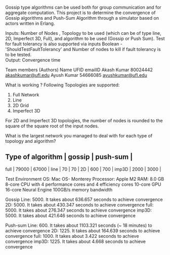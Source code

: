 Gossip type algorithms can be used both for group communication and for aggregate computation. 
This project is to determine the convergence of Gossip algorithms and Push-Sum Algorithm through 
a simulator based on actors written in Erlang.

Inputs: Number of Nodes , Topology to be used (which can be of type line, 2D, Imperfect 3D, Full), and algorithm to be used (Gossip or Push Sum). Test for fault tolerancy is also supported via inputs Boolean - 'ShouldTestFaultTolerancy' and Number of nodes to kill if fault tolerancy is to be tested.  
Output: Convergence time

Team members (Authors)
Name	        UFID        emailID
Akash Kumar	    80024442    akashkumar@ufl.edu
Ayush Kumar	    54666085    ayushkumar@ufl.edu

What is working ?
Following Topologies are supported:
1. Full Network
2. Line
3. 2D Grid
4. Imperfect 3D

For 2D and Imperfect 3D topologies, the number of nodes is rounded to the square of the square root of the input nodes.

What is the largest network you managed to deal with for each type of topology and algorithm?

Type of algorithm | gossip | push-sum |
---------------------------------------
full              | 79000  | 67000    |
line              | 70     | 70       | 
2D                | 600    | 700      | 
imp3D             | 2000   | 3000     | 

Test Environment
OS: Mac OS- Monterey
Processor: Apple M2
RAM: 8.0 GB
8-core CPU with 4 performance cores and 4 efficiency cores
10-core GPU
16-core Neural Engine
100GB/s memory bandwidth

Gossip
Line: 5000. It takes about 636.657 seconds to achieve convergence
2D: 5000. It takes about 430.347 seconds to achieve convergence
full: 5000. It takes about 276.347 seconds to achieve convergence
imp3D: 5000. It takes about 421.646 seconds to achieve convergence

Push-sum
Line: 600. It takes about 1103.321 seconds (~ 18 minutes) to achieve convergence
2D: 1225. It takes about 164.639 seconds to achieve convergence
full: 1000. It takes about 3.422 seconds to achieve convergence
imp3D: 1225. It takes about 4.668 seconds to achieve convergence






